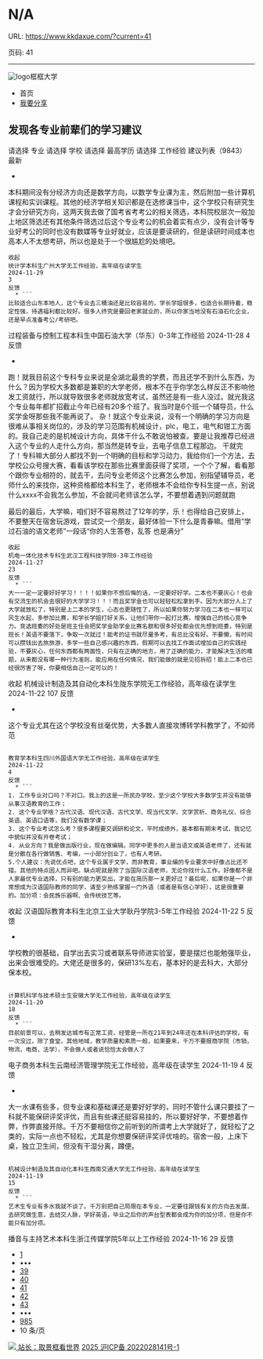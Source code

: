 # N/A

URL: https://www.kkdaxue.com/?current=41

页码: 41

---

![logo](https://www.kkdaxue.com/?current=41)框框大学
  * 首页
  * [我要分享](https://www.kkdaxue.com/post/add)


## 发现各专业前辈们的学习建议
请选择
专业
请选择
学校
请选择
最高学历
请选择
工作经验
建议列表（9843）
最新
  * ```
本科期间没有分经济方向还是数学方向，以数学专业课为主，然后附加一些计算机课程和实训课程。其他的经济学相关知识都是在选修课当中，这个学校只有研究生才会分研究方向，这两天我去做了国考省考考公的相关筛选，本科院校层次一般加上地区筛选还有其他条件筛选过后这个专业考公的机会着实有点少，没有会计等专业好考公的同时也没有数媒等专业好就业，应该是要读研的，但是读研时间成本也高本人不太想考研，所以也是处于一个很尴尬的处境吧。 
```
收起
统计学本科生广州大学无工作经验，高年级在读学生
2024-11-29
3
反馈
  * ```
比较适合山东本地人，这个专业去三桶油还是比较容易的，学长学姐很多，也适合长期待着，稳定性强，待遇福利都比较好。很多人终究是要回老家就业的，所以你家当地没有石油石化企业，还是早点准备考公/考研吧。
```

过程装备与控制工程本科生中国石油大学（华东）0-3年工作经验
2024-11-28
4
反馈
  * ```
跑！就我目前这个专科专业来说是全湖北最贵的学费，而且还学不到什么东西，为什么？因为学校大多数都是兼职的大学老师，根本不在乎你学怎么样反正不影响他发工资就行，所以就导致很多老师就放宽考试，虽然还是有一些人没过。就光我这个专业每年都扩招截止今年已经有20多个班了。我当时是6个班一个辅导员，什么奖学金呀那些我不能再说了。
杂！就这个专业来说，没有一个明确的学习方向是很难从事相关岗位的，涉及的学习范围有机械设计，plc，电工，电气和钳工方面的。我自己走的是机械设计方向，具体干什么不敢说怕被查。要是让我推荐已经进入这个专业的人走什么方向，那当然是转专业，去电子信息工程那边。
干就完了！专科嘛大部分人都找不到一个明确的目标和学习动力，我给你们一个方法，去学校公众号搜大赛，看看该学校在那些比赛里面获得了奖项，一个个了解，看看那个跟你专业相符的，就去干，去问专业老师这个比赛怎么参加，别指望辅导员，老师什么的来找你，这种资格都给本科生了，老师根本不会给你专科生提一点，别说什么xxxx不会我怎么参加，不会就问老师该怎么学，不要想着遇到问题就跑

最后的最后，大学嘛，咱们好不容易熬过了12年的学，乐！也得给自己安排上，不要整天在宿舍玩游戏，尝试交一个朋友，最好体验一下什么是青春嘛。借用“学过石油的语文老师”一段话“你的人生答卷，乱答 也是满分”
```
收起
机电一体化技术专科生武汉工程科技学院0-3年工作经验
2024-11-27
23
反馈
  * ```
大一一定一定要好好学习！！！！如果你不想后悔的话，一定要好好学。二本也不要灰心！也会有交流生的机会去很好的大学学习！！！而且奖学金也可以轻轻松松拿到手。因为大部分人上了大学就放松了，特别是上二本的学生，心态也更随性了，所以如果你努力学习在二本也一样可以风生水起，多参加比赛，和学长学姐打好关系，让他们带你一起打比赛，增强自己的核心竞争力。竞选班委的好处是班主任会把奖学金助学金比赛名额和很多好处都会优先想到班委，特别是班长！英语不要落下，争取一次就过！能考的证书就尽量多考，有总比没有好。不要懒，有时间可以攒钱出去旅旅游，多学一些自己感兴趣的东西，假期可以去找工作面试增加自己的实践经验，不要灰心，任何东西都有两面性，只有在正确的地方，用了正确的能力，才能解决生活的难题，从来都没有哪一种行为准则，能应用在任何情况，我们能做的就是见招拆招！能上二本也已经很厉害了呀，你要相信自己一定可以的！
```
收起
机械设计制造及其自动化本科生陇东学院无工作经验，高年级在读学生
2024-11-22
107
反馈
  * ```
这个专业尤其在这个学校没有丝毫优势，大多数人直接攻博转学科教学了，不如师范
```

教育学本科生四川外国语大学无工作经验，高年级在读学生
2024-11-22
4
反馈
  * ```
1. 工作专业对口吗？不对口。我上的这是一所民办学校，至少这个学校大多数学生并没有能够从事汉语教育的工作；
2. 这个专业学啥？古代汉语、现代汉语、古代文学、现当代文学、文学赏析、商务礼仪、综合英语、英语口语等，我们没有数学课；
3. 这个专业考试怎么考？很多课程要交调研和论文，平时成绩外，基本都有期末考试，我记忆中貌似并没有开卷考试；
4. 从业方向？我是做出版行业，现在做编辑。同学中更多的人是当语文或英语老师了，还有就是分散在各行做销售、考编，一小部分创业了，也有人考研。
5.个人建议：先说优点吧，这个专业属于文学，而非教育，事业编的专业要求中好像占比还不错。其他的特点因人而异吧。缺点呢就是除了当国际汉语老师，无论你找什么工作，好像都不是人家最优专业选择，只有别的能力更突出，才能在简历那一关更好过？最后呢，如果你是一个非常想成为汉语国际教师的同学，请至少熟练掌握一门外语（或者是有信心学好），这是很重要的。加分项：会民族乐器啊、会传统技艺等。
```
收起
汉语国际教育本科生北京工业大学耿丹学院3-5年工作经验
2024-11-22
5
反馈
  * ```
学校教的很基础，自学出去实习或者联系导师进实验室，要是摆烂也能勉强毕业，出来会很难受的。大佬还是很多的，保研13%左右，基本好的是去科大，大部分保本校。
```

计算机科学与技术硕士生安徽大学无工作经验，高年级在读学生
2024-11-20
18
反馈
  * ```
目前前景可以，去稍发达城市有正常工资，经管是一所在21年到24年还在本科评估的学校，有一次没过，除了食堂，其他地域，教学质量和素质一般，如果要来，千万不要报商学院（市销，物流，电商，法学），不会做人或者说恰恰太会做人了
```

电子商务本科生云南经济管理学院无工作经验，高年级在读学生
2024-11-19
4
反馈
  * ```
大一水课有些多，但专业课和基础课还是要好好学的，同时不管什么课只要挂了一科就不能保研评奖评优，而且有些课还挺容易挂的，所以要好好学，不要想着作弊，作弊直接开除。千万不要相信你之前听到的所谓考上大学就好了，就轻松了之类的，实际一点也不轻松，尤其是你想要保研评奖评优啥的。宿舍一般，上床下桌，独立卫生间，但没有干湿分离，蹲便。
```

机械设计制造及其自动化本科生西南交通大学无工作经验，高年级在读学生
2024-11-19
15
反馈
  * ```
艺术生专业有多水我就不谈了。千万别把自己局限在本专业，一定要往跟钱有关的方向去发展，去研究做生意，去结交人脉，学好英语，毕业之后你的声台型表都会成为你的加分项，但是你不能只有加分项。
```

播音与主持艺术本科生浙江传媒学院5年以上工作经验
2024-11-16
29
反馈


  * [1](https://www.kkdaxue.com/?current=1)
  * •••
  * [39](https://www.kkdaxue.com/?current=39)
  * [40](https://www.kkdaxue.com/?current=40)
  * [41](https://www.kkdaxue.com/?current=41)
  * [42](https://www.kkdaxue.com/?current=42)
  * [43](https://www.kkdaxue.com/?current=43)
  * •••
  * [985](https://www.kkdaxue.com/?current=985)
  * 10 条/页


[![](https://www.kkdaxue.com/?current=41) 站长：取景框看世界](https://space.bilibili.com/40427625 "1")[](https://space.bilibili.com/12890453 "2")[](https://www.laoyujianli.com "resume")
[2025 沪ICP备 2022028141号-1](https://beian.miit.gov.cn/)
